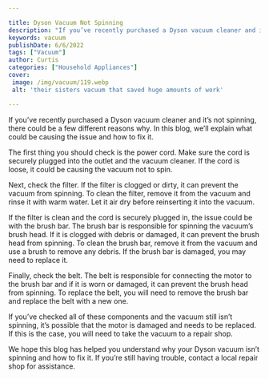 ```yaml
---

title: Dyson Vacuum Not Spinning
description: "If you’ve recently purchased a Dyson vacuum cleaner and it’s not spinning, there could be a few different reasons why. In this blo...learn more about it now"
keywords: vacuum
publishDate: 6/6/2022
tags: ["Vacuum"]
author: Curtis
categories: ["Household Appliances"]
cover: 
 image: /img/vacuum/119.webp
 alt: 'their sisters vacuum that saved huge amounts of work'

---
```


If you’ve recently purchased a Dyson vacuum cleaner and it’s not spinning, there could be a few different reasons why. In this blog, we’ll explain what could be causing the issue and how to fix it. 

The first thing you should check is the power cord. Make sure the cord is securely plugged into the outlet and the vacuum cleaner. If the cord is loose, it could be causing the vacuum not to spin. 

Next, check the filter. If the filter is clogged or dirty, it can prevent the vacuum from spinning. To clean the filter, remove it from the vacuum and rinse it with warm water. Let it air dry before reinserting it into the vacuum. 

If the filter is clean and the cord is securely plugged in, the issue could be with the brush bar. The brush bar is responsible for spinning the vacuum’s brush head. If it is clogged with debris or damaged, it can prevent the brush head from spinning. To clean the brush bar, remove it from the vacuum and use a brush to remove any debris. If the brush bar is damaged, you may need to replace it. 

Finally, check the belt. The belt is responsible for connecting the motor to the brush bar and if it is worn or damaged, it can prevent the brush head from spinning. To replace the belt, you will need to remove the brush bar and replace the belt with a new one. 

If you’ve checked all of these components and the vacuum still isn’t spinning, it’s possible that the motor is damaged and needs to be replaced. If this is the case, you will need to take the vacuum to a repair shop. 

We hope this blog has helped you understand why your Dyson vacuum isn’t spinning and how to fix it. If you’re still having trouble, contact a local repair shop for assistance.
